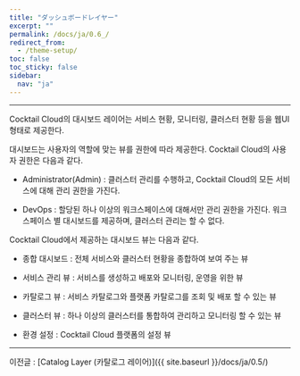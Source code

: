 ```yaml
---
title: "ダッシュボードレイヤー"
excerpt: ""
permalink: /docs/ja/0.6_/
redirect_from:
  - /theme-setup/
toc: false
toc_sticky: false
sidebar:
  nav: "ja"
---
```


---
Cocktail Cloud의 대시보드 레이어는 서비스 현황, 모니터링, 클러스터 현황 등을 웹UI형태로 제공한다.

대시보드는 사용자의 역할에 맞는 뷰를 권한에 따라 제공한다. Cocktail Cloud의 사용자 권한은 다음과 같다.

* Administrator\(Admin\) : 클러스터 관리를 수행하고, Cocktail Cloud의 모든 서비스에 대해 관리 권한을 가진다.

* DevOps : 할당된 하나 이상의 워크스페이스에 대해서만 관리 권한을 가진다. 워크스페이스 별 대시보드를 제공하며, 클러스터 관리는 할 수 없다.

Cocktail Cloud에서 제공하는 대시보드 뷰는 다음과 같다.

* 종합 대시보드 : 전체 서비스와 클러스터 현황을 종합하여 보여 주는 뷰

* 서비스 관리 뷰 : 서비스를 생성하고 배포와 모니터링, 운영을 위한 뷰

* 카탈로그 뷰 : 서비스 카탈로그와 플랫폼 카탈로그를 조회 및 배포 할 수 있는 뷰

* 클러스터 뷰 : 하나 이상의 클러스터를 통합하여 관리하고 모니터링 할 수 있는 뷰

* 환경 설정 : Cocktail Cloud 플랫폼의 설정 뷰

---

이전글 : [Catalog Layer \(카탈로그 레이어\)]({{ site.baseurl }}/docs/ja/0.5/)

